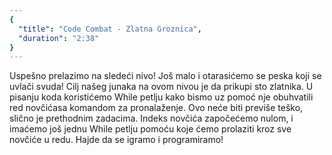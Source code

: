 ```yaml
---
{
  "title": "Code Combat - Zlatna Groznica",
  "duration": "2:38"
}
---
```


Uspešno prelazimo na sledeći nivo! Još malo i otarasićemo se peska koji se uvlači svuda! Cilj našeg junaka na ovom nivou je da prikupi sto zlatnika. U pisanju koda koristićemo While petlju kako bismo uz pomoć nje obuhvatili red novčićasa komandom za pronalaženje. Ovo neće biti previše teško, slično je prethodnim zadacima. Indeks novčića započećemo nulom, i imaćemo još jednu While petlju pomoću koje ćemo prolaziti kroz sve novčiće u redu. Hajde da se igramo i programiramo!

